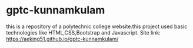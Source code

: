 # gptc-kunnamkulam
this is a repository of a polytechnic college website.this project used basic technologies like HTML,CSS,Bootstrap and Javascript.   Site link: https://aeking51.github.io/gptc-kunnamkulam/
